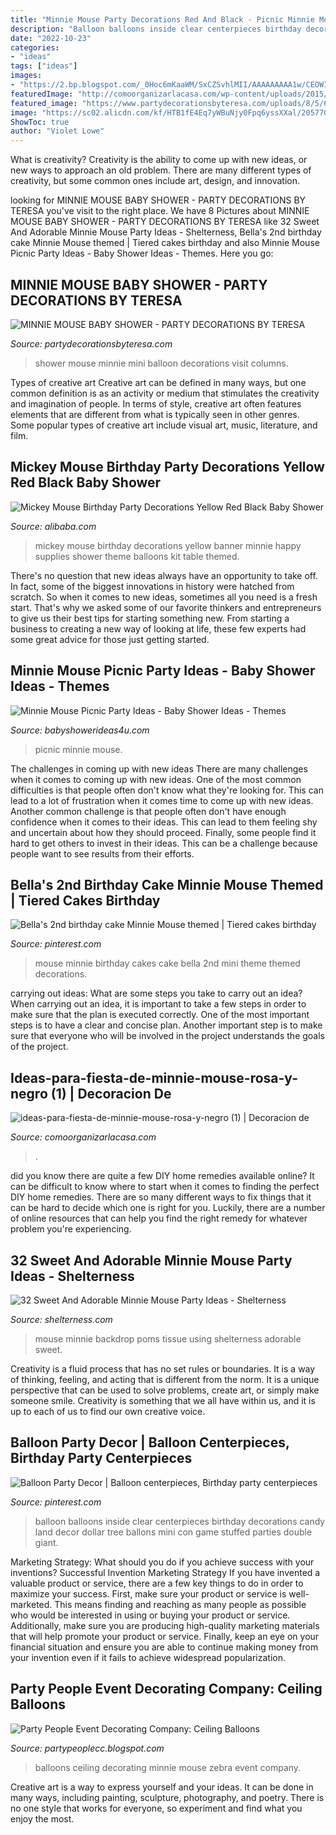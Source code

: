 ```yaml
---
title: "Minnie Mouse Party Decorations Red And Black - Picnic Minnie Mouse"
description: "Balloon balloons inside clear centerpieces birthday decorations candy land decor dollar tree ballons mini con game stuffed parties double giant"
date: "2022-10-23"
categories:
- "ideas"
tags: ["ideas"]
images:
- "https://2.bp.blogspot.com/_0Hoc6mKaaWM/SxCZSvhlMII/AAAAAAAAA1w/CEOWI3wOxAM/s1600/Minnie+Mouse+Party+Balloons+ceiling+front+room.jpg"
featuredImage: "http://comoorganizarlacasa.com/wp-content/uploads/2015/07/ideas-para-fiesta-de-minnie-mouse-rosa-y-negro-1.jpg"
featured_image: "https://www.partydecorationsbyteresa.com/uploads/8/5/6/7/8567309/sam-5493_orig.jpg"
image: "https://sc02.alicdn.com/kf/HTB1fE4Eq7yWBuNjy0Fpq6yssXXal/205770931/HTB1fE4Eq7yWBuNjy0Fpq6yssXXal.jpg"
ShowToc: true
author: "Violet Lowe"
---
```



What is creativity?
Creativity is the ability to come up with new ideas, or new ways to approach an old problem. There are many different types of creativity, but some common ones include art, design, and innovation.

	

		
looking for MINNIE MOUSE BABY SHOWER - PARTY DECORATIONS BY TERESA you've visit to the right place. We have 8 Pictures about MINNIE MOUSE BABY SHOWER - PARTY DECORATIONS BY TERESA like 32 Sweet And Adorable Minnie Mouse Party Ideas - Shelterness, Bella&#039;s 2nd birthday cake Minnie Mouse themed | Tiered cakes birthday and also Minnie Mouse Picnic Party Ideas - Baby Shower Ideas - Themes. Here you go:
		
    
## MINNIE MOUSE BABY SHOWER - PARTY DECORATIONS BY TERESA

<img loading=lazy src="https://www.partydecorationsbyteresa.com/uploads/8/5/6/7/8567309/sam-5493_orig.jpg" onerror="this.onerror=null;this.src='https://tse1.mm.bing.net/th?id=OIP.setxbh-o6z-HHDPYeSgHrQHaJ4&amp;pid=15.1';" alt="MINNIE MOUSE BABY SHOWER - PARTY DECORATIONS BY TERESA">

_Source: partydecorationsbyteresa.com_

>shower mouse minnie mini balloon decorations visit columns. 

	

Types of creative art
Creative art can be defined in many ways, but one common definition is as an activity or medium that stimulates the creativity and imagination of people. In terms of style, creative art often features elements that are different from what is typically seen in other genres. Some popular types of creative art include visual art, music, literature, and film.

    
## Mickey Mouse Birthday Party Decorations Yellow Red Black Baby Shower

<img loading=lazy src="https://sc02.alicdn.com/kf/HTB1fE4Eq7yWBuNjy0Fpq6yssXXal/205770931/HTB1fE4Eq7yWBuNjy0Fpq6yssXXal.jpg" onerror="this.onerror=null;this.src='https://tse3.mm.bing.net/th?id=OIP.JkCPXLJdFrlzVqd9fjp6_wHaJQ&amp;pid=15.1';" alt="Mickey Mouse Birthday Party Decorations Yellow Red Black Baby Shower">

_Source: alibaba.com_

>mickey mouse birthday decorations yellow banner minnie happy supplies shower theme balloons kit table themed. 

	

There's no question that new ideas always have an opportunity to take off. In fact, some of the biggest innovations in history were hatched from scratch. So when it comes to new ideas, sometimes all you need is a fresh start. That's why we asked some of our favorite thinkers and entrepreneurs to give us their best tips for starting something new. From starting a business to creating a new way of looking at life, these few experts had some great advice for those just getting started.

    
## Minnie Mouse Picnic Party Ideas - Baby Shower Ideas - Themes

<img loading=lazy src="http://www.babyshowerideas4u.com/wp-content/uploads/2014/03/minnie-mouse-picnic-party-red-black-3.jpg" onerror="this.onerror=null;this.src='https://tse4.mm.bing.net/th?id=OIP.yvM25LtBW2BZokfL3DJ3cwHaLH&amp;pid=15.1';" alt="Minnie Mouse Picnic Party Ideas - Baby Shower Ideas - Themes">

_Source: babyshowerideas4u.com_

>picnic minnie mouse. 

	

The challenges in coming up with new ideas
There are many challenges when it comes to coming up with new ideas. One of the most common difficulties is that people often don't know what they're looking for. This can lead to a lot of frustration when it comes time to come up with new ideas. Another common challenge is that people often don't have enough confidence when it comes to their ideas. This can lead to them feeling shy and uncertain about how they should proceed. Finally, some people find it hard to get others to invest in their ideas. This can be a challenge because people want to see results from their efforts.

    
## Bella&#039;s 2nd Birthday Cake Minnie Mouse Themed | Tiered Cakes Birthday

<img loading=lazy src="https://i.pinimg.com/originals/ff/22/2d/ff222d9c29261b2819f629725245ee41.jpg" onerror="this.onerror=null;this.src='https://tse4.mm.bing.net/th?id=OIP.hoRufGR9L-HJOSTA5B9taQHaJ4&amp;pid=15.1';" alt="Bella&#039;s 2nd birthday cake Minnie Mouse themed | Tiered cakes birthday">

_Source: pinterest.com_

>mouse minnie birthday cakes cake bella 2nd mini theme themed decorations. 

	

carrying out ideas: What are some steps you take to carry out an idea?
When carrying out an idea, it is important to take a few steps in order to make sure that the plan is executed correctly. One of the most important steps is to have a clear and concise plan. Another important step is to make sure that everyone who will be involved in the project understands the goals of the project.

    
## Ideas-para-fiesta-de-minnie-mouse-rosa-y-negro (1) | Decoracion De

<img loading=lazy src="http://comoorganizarlacasa.com/wp-content/uploads/2015/07/ideas-para-fiesta-de-minnie-mouse-rosa-y-negro-1.jpg" onerror="this.onerror=null;this.src='https://tse4.mm.bing.net/th?id=OIP.SlnRDNzDiNfN1PxqvkLX1AHaE8&amp;pid=15.1';" alt="ideas-para-fiesta-de-minnie-mouse-rosa-y-negro (1) | Decoracion de">

_Source: comoorganizarlacasa.com_

>. 

	

did you know there are quite a few DIY home remedies available online?
It can be difficult to know where to start when it comes to finding the perfect DIY home remedies. There are so many different ways to fix things that it can be hard to decide which one is right for you. Luckily, there are a number of online resources that can help you find the right remedy for whatever problem you're experiencing.

    
## 32 Sweet And Adorable Minnie Mouse Party Ideas - Shelterness

<img loading=lazy src="https://i.shelterness.com/2016/10/09-Minnie-Mouse-backdrop-using-tissue-poms.jpg" onerror="this.onerror=null;this.src='https://tse1.mm.bing.net/th?id=OIP.cJSTBNBj-DpKAd9a2TcXNwHaLH&amp;pid=15.1';" alt="32 Sweet And Adorable Minnie Mouse Party Ideas - Shelterness">

_Source: shelterness.com_

>mouse minnie backdrop poms tissue using shelterness adorable sweet. 

	

Creativity is a fluid process that has no set rules or boundaries. It is a way of thinking, feeling, and acting that is different from the norm. It is a unique perspective that can be used to solve problems, create art, or simply make someone smile. Creativity is something that we all have within us, and it is up to each of us to find our own creative voice.

    
## Balloon Party Decor | Balloon Centerpieces, Birthday Party Centerpieces

<img loading=lazy src="https://i.pinimg.com/736x/0f/40/f4/0f40f4cf04bcea840bda8a12f03854b7--birthday-party-centerpieces-balloon-birthday-parties.jpg" onerror="this.onerror=null;this.src='https://tse2.mm.bing.net/th?id=OIP.acSDoKPHTxXiB5g5MmE2gwHaLc&amp;pid=15.1';" alt="Balloon Party Decor | Balloon centerpieces, Birthday party centerpieces">

_Source: pinterest.com_

>balloon balloons inside clear centerpieces birthday decorations candy land decor dollar tree ballons mini con game stuffed parties double giant. 

	

Marketing Strategy: What should you do if you achieve success with your inventions?
Successful Invention Marketing Strategy
If you have invented a valuable product or service, there are a few key things to do in order to maximize your success. First, make sure your product or service is well-marketed. This means finding and reaching as many people as possible who would be interested in using or buying your product or service. Additionally, make sure you are producing high-quality marketing materials that will help promote your product or service. Finally, keep an eye on your financial situation and ensure you are able to continue making money from your invention even if it fails to achieve widespread popularization.

    
## Party People Event Decorating Company: Ceiling Balloons

<img loading=lazy src="https://2.bp.blogspot.com/_0Hoc6mKaaWM/SxCZSvhlMII/AAAAAAAAA1w/CEOWI3wOxAM/s1600/Minnie+Mouse+Party+Balloons+ceiling+front+room.jpg" onerror="this.onerror=null;this.src='https://tse1.mm.bing.net/th?id=OIP._0l8HdjPZJkCVxGPzy2aGgHaJ7&amp;pid=15.1';" alt="Party People Event Decorating Company: Ceiling Balloons">

_Source: partypeoplecc.blogspot.com_

>balloons ceiling decorating minnie mouse zebra event company. 

	

Creative art is a way to express yourself and your ideas. It can be done in many ways, including painting, sculpture, photography, and poetry. There is no one style that works for everyone, so experiment and find what you enjoy the most.

